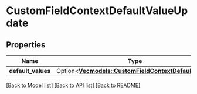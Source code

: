 # CustomFieldContextDefaultValueUpdate

## Properties

Name | Type | Description | Notes
------------ | ------------- | ------------- | -------------
**default_values** | Option<[**Vec<models::CustomFieldContextDefaultValue>**](CustomFieldContextDefaultValue.md)> |  | [optional]

[[Back to Model list]](../README.md#documentation-for-models) [[Back to API list]](../README.md#documentation-for-api-endpoints) [[Back to README]](../README.md)



